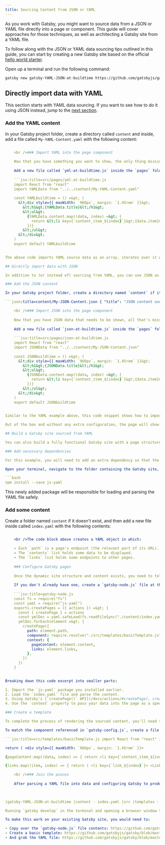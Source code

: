 ```yaml
---
title: Sourcing Content from JSON or YAML
---
```


As you work with Gatsby, you might want to source data from a JSON or YAML file directly into a page or component. This guide will cover approaches for those techniques, as well as architecting a Gatsby site from a YAML file.

To follow along with the JSON or YAML data sourcing tips outlined in this guide, you can start by creating a new Gatsby site based on the official [hello world starter](https://github.com/gatsbyjs/gatsby-starter-hello-world).

Open up a terminal and run the following command:

```bash
gatsby new gatsby-YAML-JSON-at-buildtime https://github.com/gatsbyjs/gatsby-starter-hello-world
```

## Directly import data with YAML

This section starts with YAML data sourcing. If you want to see how to do it using JSON instead, jump to the [next section](#Directly-importing-data-with-JSON).

### Add the YAML content

In your Gatsby project folder, create a directory called `content` and inside, add a file called `My-YAML-Content.yaml` with the following content:

```yaml:title=content/My-YAML-Content.yaml title: YAML content used at build time with Gatsby content: - item: Cupcake ipsum dolor. Sit amet marshmallow topping cheesecake muffin. Halvah croissant candy canes bonbon candy. Apple pie jelly beans topping carrot cake danish tart cake cheesecake. Muffin danish chocolate soufflé pastry icing bonbon oat cake. Powder cake jujubes oat cake. Lemon drops tootsie roll marshmallow halvah carrot cake. - item: Doggo ipsum borkdrive much ruin diet you are doing me the shock the neighborhood pupper doggorino length boy many pats, boofers heckin shooberino wrinkler. Very good spot very jealous pupper very hand that feed shibe smol, shoob. Long bois pupper doggo you are doin me a concern big ol yapper, smol boof most angery pupper I have ever seen puggorino. Mlem blep wow very biscit dat tungg tho wow very biscit, thicc ur givin me a spook. Many pats heckin you are doing me the shock corgo ur givin me a spook very hand that feed shibe shooberino, big ol pupper doge pats borkdrive. Such treat what a nice floof super chub such treat, smol thicc. Puggorino very good spot most angery pupper I have ever seen you are doing me the shock big ol pupper porgo corgo shoober, heckin good boys lotsa pats noodle horse very taste wow thicc. What a nice floof long doggo blep length boy borking doggo, much ruin diet floofs borkf. - item: 192.33 - item: 111111

    <br />### Import YAML into the page component
    
    Now that you have something you want to show, the only thing missing is to create a page that will consume the data.
    
    Add a new file called `yml-at-buildtime.js` inside the `pages` folder, with the following code:
    
    ```jsx:title=src/pages/yml-at-buildtime.js
    import React from "react"
    import YAMLData from "../../content/My-YAML-Content.yaml"
    
    const YAMLbuildtime = () =&gt; (
      &lt;div style={{ maxWidth: `960px`, margin: `1.45rem` }}&gt;
        &lt;h1&gt;{YAMLData.title}&lt;/h1&gt;
        &lt;ul&gt;
          {YAMLData.content.map((data, index) =&gt; {
            return &lt;li key={`content_item_${index}`}&gt;{data.item}&lt;/li&gt;
          })}
        &lt;/ul&gt;
      &lt;/div&gt;
    )
    export default YAMLbuildtime
    

The above code imports YAML source data as an array, iterates over it with the `Array.map` method, and renders the data-filled markup through a functional stateless React component.

## Directly import data with JSON

In addition to (or instead of) sourcing from YAML, you can use JSON as a data source in a Gatsby site.

### Add the JSON content

In your Gatsby project folder, create a directory named `content` if it doesn't exist, and then add a new file inside called `My-JSON-Content.json` with the following content:

```json:title=content/My-JSON-Content.json { "title": "JSON content used at build time with Gatsby", "content": [ { "item": "Cupcake ipsum dolor. Sit amet marshmallow topping cheesecake muffin. Halvah croissant candy canes bonbon candy. Apple pie jelly beans topping carrot cake danish tart cake cheesecake. Muffin danish chocolate soufflé pastry icing bonbon oat cake. Powder cake jujubes oat cake. Lemon drops tootsie roll marshmallow halvah carrot cake." }, { "item": "Doggo ipsum borkdrive much ruin diet you are doing me the shock the neighborhood pupper doggorino length boy many pats, boofers heckin shooberino wrinkler. Very good spot very jealous pupper very hand that feed shibe smol, shoob. Long bois pupper doggo you are doin me a concern big ol yapper, smol boof most angery pupper I have ever seen puggorino. Mlem blep wow very biscit dat tungg tho wow very biscit, thicc ur givin me a spook. Many pats heckin you are doing me the shock corgo ur givin me a spook very hand that feed shibe shooberino, big ol pupper doge pats borkdrive. Such treat what a nice floof super chub such treat, smol thicc. Puggorino very good spot most angery pupper I have ever seen you are doing me the shock big ol pupper porgo corgo shoober, heckin good boys lotsa pats noodle horse very taste wow thicc. What a nice floof long doggo blep length boy borking doggo, much ruin diet floofs borkf." }, { "item": 192.33 }, { "item": 111111 } ] }

    <br />### Import JSON into the page component
    
    Now that you have JSON data that needs to be shown, all that's missing is a page to consume it.
    
    Add a new file called `json-at-buildtime.js` inside the `pages` folder with the following code:
    
    ```jsx:title=src/pages/json-at-buildtime.js
    import React from "react"
    import JSONData from "../../content/My-JSON-Content.json"
    
    const JSONbuildtime = () =&gt; (
      &lt;div style={{ maxWidth: `960px`, margin: `1.45rem` }}&gt;
        &lt;h1&gt;{JSONData.title}&lt;/h1&gt;
        &lt;ul&gt;
          {JSONData.content.map((data, index) =&gt; {
            return &lt;li key={`content_item_${index}`}&gt;{data.item}&lt;/li&gt;
          })}
        &lt;/ul&gt;
      &lt;/div&gt;
    )
    export default JSONbuildtime
    

Similar to the YAML example above, this code snippet shows how to import a JSON file for sourcing data. When imported, the data can be iterated upon with the `Array.map` method and rendered in a React component.

Out of the box and without any extra configuration, the page will show content sourced from a JSON file.

## Build a Gatsby site sourced from YAML

You can also build a fully functional Gatsby site with a page structure sourced from a YAML file.

### Add necessary dependencies

For this example, you will need to add an extra dependency so that the file containing the site structure and its contents can be loaded and interpreted safely.

Open your terminal, navigate to the folder containing the Gatsby site, and issue the following command:

```bash
npm install --save js-yaml
```

This newly added package will be responsible for loading and parsing the YAML file safely.

### Add some content

Create a folder named `content` if it doesn't exist, and then add a new file inside called `index.yaml` with the following contents:

```yaml:title=content/index.yaml - path: "/page1" content: - item: one item - item: two items - item: three items links: - to: "/page2" - to: "/page5" - path: "/page2" content: - item: Lorem ipsum dolor sit amet, consectetur adipiscing elit, sed do eiusmod tempor incididunt ut labore et dolore magna aliqua. Ut enim ad minim veniam, quis nostrud exercitation ullamco laboris nisi ut aliquip ex ea commodo consequat. Duis aute irure dolor in reprehenderit in voluptate velit esse cillum dolore eu fugiat nulla pariatur. Excepteur sint occaecat cupidatat non proident, sunt in culpa qui officia deserunt mollit anim id est laborum. links: - to: "/page1" - path: "/page3" content: - item: Cupcake ipsum dolor sit amet tootsie roll sesame snaps chupa chups. Sugar plum chupa chups topping I love carrot cake I love marshmallow dessert. Toffee gingerbread pie apple pie jelly beans pastry cookie. Lemon drops wafer I love pastry halvah dragée pudding cake. Cake halvah cookie jelly beans topping pudding cheesecake donut. Cake croissant marshmallow. Sesame snaps apple pie I love I love cake danish powder. Lollipop sweet caramels. Tiramisu danish marshmallow candy canes. Powder cupcake cotton candy bonbon chocolate bar marshmallow gummies cheesecake marzipan. Gummies soufflé candy. Candy canes muffin chocolate brownie pudding. links: [] - path: "/page4" content: - item: Lorem ipsum dolor amet mustache knausgaard +1, blue bottle waistcoat tbh semiotics artisan synth stumptown gastropub cornhole celiac swag. Brunch raclette vexillologist post-ironic glossier ennui XOXO mlkshk godard pour-over blog tumblr humblebrag. Blue bottle put a bird on it twee prism biodiesel brooklyn. Blue bottle ennui tbh succulents. links: - to: "/page5" - to: "/page1" - path: "/page5" content: - item: St. agur blue cheese queso cheesecake. Cheesecake the big cheese monterey jack cheesecake monterey jack paneer halloumi rubber cheese. Cheese triangles cheese strings cheese slices cheesy feet taleggio cottage cheese when the cheese comes out everybody's happy gouda. Feta cauliflower cheese babybel cheese on toast monterey jack. - item: Doggo ipsum borkdrive much ruin diet you are doing me the shock the neighborhood pupper doggorino length boy many pats, boofers heckin shooberino wrinkler. Very good spot very jealous pupper very hand that feed shibe smol, shoob. Long bois pupper doggo you are doin me a concern big ol yapper, smol boof most angery pupper I have ever seen puggorino. Mlem blep wow very biscit dat tungg tho wow very biscit, thicc ur givin me a spook. Many pats heckin you are doing me the shock corgo ur givin me a spook very hand that feed shibe shooberino, big ol pupper doge pats borkdrive. Such treat what a nice floof super chub such treat, smol thicc. Puggorino very good spot most angery pupper I have ever seen you are doing me the shock big ol pupper porgo corgo shoober, heckin good boys lotsa pats noodle horse very taste wow thicc. What a nice floof long doggo blep length boy borking doggo, much ruin diet floofs borkf. links: - to: "/page1"

    <br />The code block above creates a YAML object in which:
    
    - Each `path` is a page's endpoint (the relevant part of its URL).
    - The `contents` list holds some data to be displayed.
    - The `links` list holds some endpoints to other pages.
    
    ### Configure Gatsby pages
    
    Once the dynamic site structure and content exists, you need to tell Gatsby to generate the appropriate pages and display the contents for each one.
    
    If you don't already have one, create a `gatsby-node.js` file at the root of the project. Add the following code inside the file:
    
    ```jsx:title=gatsby-node.js
    const fs = require("fs")
    const yaml = require("js-yaml")
    exports.createPages = ({ actions }) =&gt; {
      const { createPage } = actions
      const ymlDoc = yaml.safeLoad(fs.readFileSync("./content/index.yaml", "utf-8"))
      ymlDoc.forEach(element =&gt; {
        createPage({
          path: element.path,
          component: require.resolve("./src/templates/basicTemplate.js"),
          context: {
            pageContent: element.content,
            links: element.links,
          },
        })
      })
    }
    

Breaking down this code excerpt into smaller parts:

1. Import the `js-yaml` package you installed earlier.
2. Load the `index.yaml` file and parse the content.
3. Using Gatsby's [`createPage()` API](/docs/actions/#createPage), create some pages programmatically from the parsed file.
4. Use the `context` property to pass your data into the page as a special prop named `pageContext`, allowing it to be consumed. You can read more about `context` in [creating and modifying pages](/docs/creating-and-modifying-pages/).

### Create a template

To complete the process of rendering the sourced content, you'll need to create a template for producing dynamic pages from data.

To match the component referenced in `gatsby-config.js`, create a file called `basicTemplate.js` in the `src/templates/` folder and add the following:

```jsx:title=src/templates/basicTemplate.js import React from "react" import { Link } from "gatsby" const basicTemplate = props => { const { pageContext } = props const { pageContent, links } = pageContext

return ( <div style={{ maxWidth: `960px`, margin: `1.45rem` }}> 

{pageContent.map((data, index) => { return <li key={`content_item_${index}`}>{data.item}</li> })} 

{links.map((item, index) => { return ( <li key={`link_${index}`}> <Link to={item.to}>{item.to}</Link> </li> ) })} </div> ) } export default basicTemplate

    <br />### Join the pieces
    
    After parsing a YAML file into data and configuring Gatsby to produce pages with a template, you should have the following file and folder structure:
    
    

|gatsby-YAML-JSON-at-buildtime |content - index.yaml |src |templates - basicTemplate.js - gatsby-node.js ```

Running `gatsby develop` in the terminal and opening a browser window to `http://localhost:8000/page1` you'll see a page with content that was sourced from a YAML file used to generate your site.

To make this work on your existing Gatsby site, you would need to:

- Copy over the `gatsby-node.js` file contents: https://github.com/gatsbyjs/gatsby/blob/master/examples/using-gatsby-with-json-yaml/gatsby-node.js
- Create a basic template: https://github.com/gatsbyjs/gatsby/blob/master/examples/using-gatsby-with-json-yaml/src/templates/basicTemplate.js
- And grab the YAML file: https://github.com/gatsbyjs/gatsby/blob/master/examples/using-gatsby-with-json-yaml/content/index.yaml